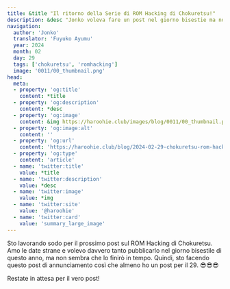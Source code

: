 ```yaml
---
title: &title "Il ritorno della Serie di ROM Hacking di Chokuretsu!"
description: &desc "Jonko voleva fare un post nel giorno bisestie ma non aveva abbastanza tempo per finirlo"
navigation:
  author: 'Jonko'
  translator: 'Fuyuko Ayumu'
  year: 2024
  month: 02
  day: 29
  tags: ['chokuretsu', 'romhacking']
  image: '0011/00_thumbnail.png'
head:
  meta:
  - property: 'og:title'
    content: *title
  - property: 'og:description'
    content: *desc
  - property: 'og:image'
    content: &img https://haroohie.club/images/blog/0011/00_thumbnail.png
  - property: 'og:image:alt'
    content: ''
  - property: 'og:url'
    content: 'https://haroohie.club/blog/2024-02-29-chokuretsu-rom-hacking-returns'
  - property: 'og:type'
    content: 'article'
  - name: 'twitter:title'
    value: *title
  - name: 'twitter:description'
    value: *desc
  - name: 'twitter:image'
    value: *img
  - name: 'twitter:site'
    value: '@haroohie'
  - name: 'twitter:card'
    value: 'summary_large_image'
---
```


Sto lavorando sodo per il prossimo post sul ROM Hacking di Chokuretsu. Amo le date strane e volevo davvero tanto pubblicarlo nel giorno bisestile di questo anno, ma non sembra che lo finirò in tempo. Quindi, sto facendo questo post di annunciamento così che almeno ho un post per il 29. 😎😎😎

Restate in attesa per il vero post!